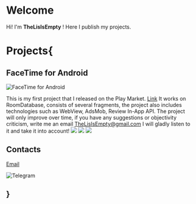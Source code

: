 # Welcome

Hi! I'm **TheLisIsEmpty** ! Here I publish my projects.


# Projects{
## FaceTime for Android
![FaceTime for Android](https://disk.yandex.ru/i/urZLASb-ss1p8w)

This is my first project that I released on the Play Market.
[Link](https://play.google.com/store/apps/details?id=com.thelis.facetimeforandoid)
It works on RoomDatabase, consists of several fragments, the project also includes technologies such as WebView, AdsMob, Review In-App API. The project will only improve over time, if you have any suggestions or objectivity criticism, write me an email TheLisIsEmpty@gmail.com
 I will gladly listen to it and take it into account!
![](https://disk.yandex.ru/i/tVy5fNnb0bJpJg) 
![](https://disk.yandex.ru/i/TTSjfhXDamvlZQ)
![](https://disk.yandex.ru/i/y9INYNhaaYuKIg)
## Contacts

[Email](thelisisempty@gmail.com)

![Telegram](https://tlgg.ru/thelis)
## }
